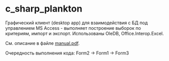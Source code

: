 # c_sharp_plankton

Графический клиент (desktop app) для взаимодействия с БД под управлением MS Access - выполняет построение выборок по критериям, импорт и экспорт. Использованы OleDB, Office.Interop.Excel.

См. описание в файле [manual.pdf](https://github.com/ZifRD/c_sharp_plankton/blob/master/manual.pdf).

Очередность выполнения кода: Form2 -> Form1 -> Form3
